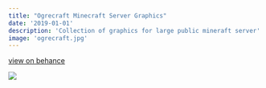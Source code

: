 ```yaml
---
title: "Ogrecraft Minecraft Server Graphics"
date: '2019-01-01'
description: 'Collection of graphics for large public mineraft server'
image: 'ogrecraft.jpg'
---
```


[view on behance](https://www.behance.net/gallery/116778717/Ogrecord-Minecraft-Server-Graphics)

![](ogrecraft.jpg)